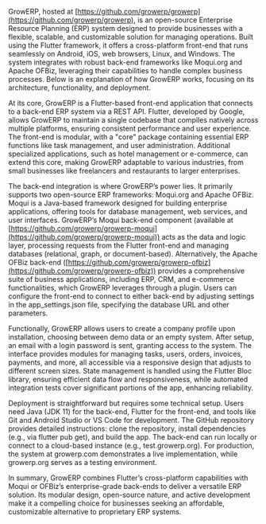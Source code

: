 GrowERP, hosted at [https://github.com/growerp/growerp](https://github.com/growerp/growerp), is an open-source Enterprise Resource Planning (ERP) system designed to provide businesses with a flexible, scalable, and customizable solution for managing operations. Built using the Flutter framework, it offers a cross-platform front-end that runs seamlessly on Android, iOS, web browsers, Linux, and Windows. The system integrates with robust back-end frameworks like Moqui.org and Apache OFBiz, leveraging their capabilities to handle complex business processes. Below is an explanation of how GrowERP works, focusing on its architecture, functionality, and deployment.

At its core, GrowERP is a Flutter-based front-end application that connects to a back-end ERP system via a REST API. Flutter, developed by Google, allows GrowERP to maintain a single codebase that compiles natively across multiple platforms, ensuring consistent performance and user experience. The front-end is modular, with a "core" package containing essential ERP functions like task management, and user administration. Additional specialized applications, such as hotel management or e-commerce, can extend this core, making GrowERP adaptable to various industries, from small businesses like freelancers and restaurants to larger enterprises.

The back-end integration is where GrowERP’s power lies. It primarily supports two open-source ERP frameworks: Moqui.org and Apache OFBiz. Moqui is a Java-based framework designed for building enterprise applications, offering tools for database management, web services, and user interfaces. GrowERP’s Moqui back-end component (available at [https://github.com/growerp/growerp-moqui](https://github.com/growerp/growerp-moqui)) acts as the data and logic layer, processing requests from the Flutter front-end and managing databases (relational, graph, or document-based). Alternatively, the Apache OFBiz back-end ([https://github.com/growerp/growerp-ofbiz](https://github.com/growerp/growerp-ofbiz)) provides a comprehensive suite of business applications, including ERP, CRM, and e-commerce functionalities, which GrowERP leverages through a plugin. Users can configure the front-end to connect to either back-end by adjusting settings in the app_settings.json file, specifying the database URL and other parameters.

Functionally, GrowERP allows users to create a company profile upon installation, choosing between demo data or an empty system. After setup, an email with a login password is sent, granting access to the system. The interface provides modules for managing tasks, users, orders, invoices, payments, and more, all accessible via a responsive design that adjusts to different screen sizes. State management is handled using the Flutter Bloc library, ensuring efficient data flow and responsiveness, while automated integration tests cover significant portions of the app, enhancing reliability.

Deployment is straightforward but requires some technical setup. Users need Java (JDK 11) for the back-end, Flutter for the front-end, and tools like Git and Android Studio or VS Code for development. The GitHub repository provides detailed instructions: clone the repository, install dependencies (e.g., via flutter pub get), and build the app. The back-end can run locally or connect to a cloud-based instance (e.g., test.growerp.org). For production, the system at growerp.com demonstrates a live implementation, while growerp.org serves as a testing environment.

In summary, GrowERP combines Flutter’s cross-platform capabilities with Moqui or OFBiz’s enterprise-grade back-ends to deliver a versatile ERP solution. Its modular design, open-source nature, and active development make it a compelling choice for businesses seeking an affordable, customizable alternative to proprietary ERP systems.